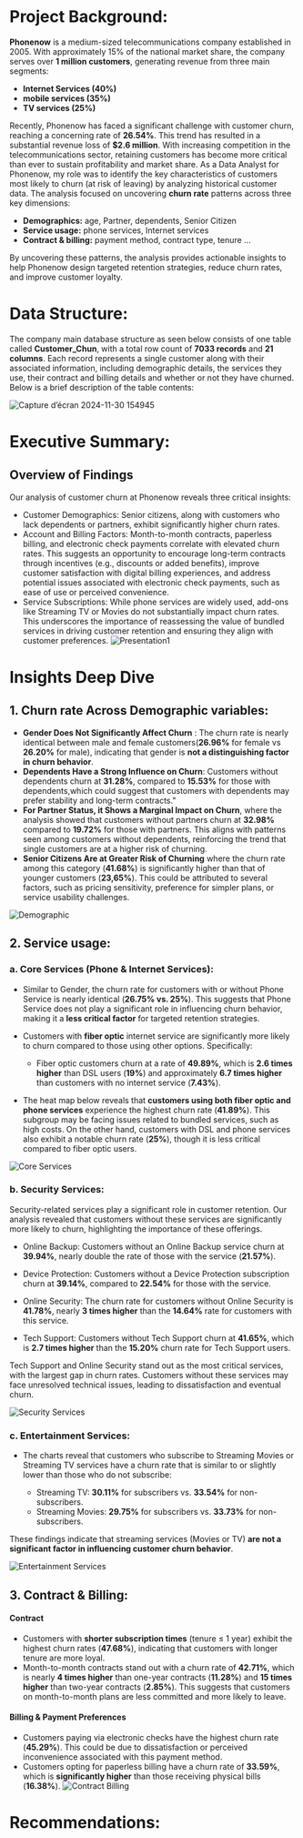 # Project Background:
**Phonenow** is a medium-sized telecommunications company established in 2005. With approximately 15% of the national market share, the company serves over **1 million customers**, generating revenue from three main segments:
- **Internet Services (40%)**
- **mobile services (35%)**
- **TV services (25%)**
  
Recently, Phonenow has faced a significant challenge with customer churn, reaching a concerning rate of **26.54%**. This trend has resulted in  a substantial revenue loss of **$2.6 million**. With increasing competition in the telecommunications sector, retaining customers has become more critical than ever to sustain profitability and market share.
As a Data Analyst for Phonenow, my role was to identify the key characteristics of customers most likely to churn (at risk of leaving) by analyzing historical customer data. The analysis focused on uncovering **churn rate** patterns across three key dimensions:

- **Demographics:** age, Partner, dependents, Senior Citizen
- **Service usage:** phone services, Internet services
- **Contract & billing:** payment method, contract type, tenure ...

By uncovering these patterns, the analysis provides actionable insights to help Phonenow design targeted retention strategies, reduce churn rates, and improve customer loyalty.

# Data Structure:
The company main database structure as seen below consists of one table called **Customer_Chun**, with a total row count of **7033 records** and **21 columns**. Each record represents a single customer along with their associated information, including demographic details, the services they use, their contract and billing details and whether or not they have churned. Below is a brief description of the table contents:

![Capture d’écran 2024-11-30 154945](https://github.com/user-attachments/assets/5726948b-64fe-4919-86cf-2c28853df6de)

# Executive Summary:
## Overview of Findings
Our analysis of customer churn at Phonenow reveals three critical insights: 
- Customer Demographics: Senior citizens, along with customers who lack dependents or partners, exhibit significantly higher churn rates.
- Account and Billing Factors: Month-to-month contracts, paperless billing, and electronic check payments correlate with elevated churn rates. This suggests an opportunity to encourage long-term contracts through incentives (e.g., discounts or added benefits), improve customer satisfaction with digital billing experiences, and address potential issues associated with electronic check payments, such as ease of use or perceived convenience.
- Service Subscriptions: While phone services are widely used, add-ons like Streaming TV or Movies do not substantially impact churn rates. This underscores the importance of reassessing the value of bundled services in driving customer retention and ensuring they align with customer preferences.
![Presentation1](https://github.com/user-attachments/assets/eeca7c10-7900-4db1-b50a-a8f770a34978)


# Insights Deep Dive
## 1.  Churn rate Across Demographic variables:
- **Gender Does Not Significantly Affect Churn** : The churn rate is nearly identical between male and female customers(**26.96%** for female vs **26.20%** for male), indicating that gender is **not a distinguishing factor in churn behavior**.
- **Dependents Have a Strong Influence on Churn**:  Customers without dependents churn at **31.28%**, compared to **15.53%** for those with dependents,which could suggest that customers with dependents may prefer stability and long-term contracts."
- **For Partner Status, it Shows a Marginal Impact on Churn**, where the analysis showed that customers without partners churn at **32.98%**  compared to **19.72%** for those with partners. This aligns with patterns seen among customers without dependents, reinforcing the trend that single customers are at a higher risk of churning.
- **Senior Citizens Are at Greater Risk of Churning** where the churn rate among this category (**41.68%**) is significantly higher than that of younger customers (**23,65%**). This could be attributed to several factors, such as pricing sensitivity, preference for simpler plans, or service usability challenges.

 ![Demographic](https://github.com/user-attachments/assets/11070d6b-9434-4ed4-8d6f-0de8ecf74644)

 ## 2. Service usage:
 ### a. Core Services (Phone & Internet Services):
 - Similar to Gender, the churn rate for customers with or without Phone Service is nearly identical (**26.75% vs. 25%**). This suggests that Phone Service does not play a significant role in influencing churn behavior, making it a **less critical factor** for targeted retention strategies.
 - Customers with **fiber optic** internet service are significantly more likely to churn compared to those using other options. Specifically:
   -  Fiber optic customers churn at a rate of **49.89%**, which is **2.6 times higher** than DSL users (**19%**) and approximately **6.7 times higher** than customers with no internet service (**7.43%**).
     
 - The heat map below reveals that **customers using both fiber optic and phone services** experience the highest churn rate (**41.89%**). This subgroup may be facing issues related to bundled services, such as high costs. On the other hand, customers with DSL and phone services also exhibit a notable churn rate (**25%**), though it is less critical compared to fiber optic users. 
 
![Core Services](https://github.com/user-attachments/assets/df5efb2b-39f9-458b-ae0f-7fa6f1d476b7)

### b. Security Services:
Security-related services play a significant role in customer retention. Our analysis revealed that customers without these services are significantly more likely to churn, highlighting the importance of these offerings.

- Online Backup: Customers without an Online Backup service churn at **39.94%**, nearly double the rate of those with the service (**21.57%**).

- Device Protection: Customers without a Device Protection subscription churn at **39.14%**, compared to **22.54%** for those with the service.

- Online Security: The churn rate for customers without Online Security is **41.78%**, nearly **3 times higher** than the **14.64%** rate for customers with this service.

- Tech Support: Customers without Tech Support churn at **41.65%**, which is **2.7 times higher** than the **15.20%** churn rate for Tech Support users.

Tech Support and Online Security stand out as the most critical services, with the largest gap in churn rates. Customers without these services may face unresolved technical issues, leading to dissatisfaction and eventual churn.

![Security Services](https://github.com/user-attachments/assets/9d838ae8-4e0a-44c6-b811-b159cdab9262)

### c. Entertainment Services:
- The charts reveal that customers who subscribe to Streaming Movies or Streaming TV services have a churn rate that is similar to or slightly lower than those who do not subscribe:

   - Streaming TV: **30.11%** for subscribers vs. **33.54%** for non-subscribers.
   - Streaming Movies: **29.75%** for subscribers vs. **33.73%** for non-subscribers.
     
These findings indicate that streaming services (Movies or TV) **are not a significant factor in influencing customer churn behavior**.

![Entertainment Services](https://github.com/user-attachments/assets/4fe56a4c-5168-4416-974e-713b73c41cad)


## 3. Contract & Billing:
#### Contract 

- Customers with **shorter subscription times** (tenure ≤ 1 year) exhibit the highest churn rates (**47.68%**), indicating that customers with longer tenure are more loyal.
- Month-to-month contracts stand out with a churn rate of **42.71%**, which is nearly **4 times higher** than one-year contracts (**11.28%**) and **15 times higher** than two-year contracts (**2.85%**). This suggests that customers on month-to-month plans are less committed and more likely to leave.

#### Billing & Payment Preferences
- Customers paying via electronic checks have the highest churn rate (**45.29%**). This could be due to dissatisfaction or perceived inconvenience associated with this payment method.
- Customers opting for paperless billing have a churn rate of **33.59%**, which is **significantly higher** than those receiving physical bills (**16.38%**).
![Contract Billing](https://github.com/user-attachments/assets/69b32839-e9a0-45a6-a0b3-2d60eadcccc6)

# Recommendations:

